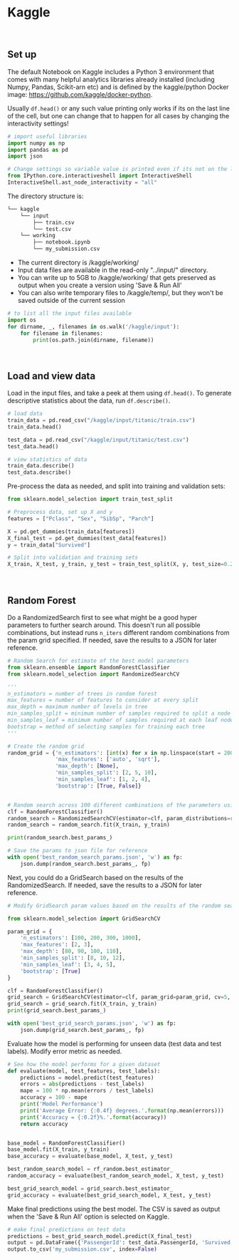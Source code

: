 # Kaggle



&nbsp;
## Set up
The default Notebook on Kaggle includes a Python 3 environment that comes with many helpful analytics libraries already installed (including Numpy, Pandas, Scikit-arn etc) and is defined by the kaggle/python Docker image: https://github.com/kaggle/docker-python.

Usually ```df.head()``` or any such value printing only works if its on the last line of the cell, but one can change that to happen for all cases by changing the  interactivity settings!

```python
# import useful libraries
import numpy as np
import pandas as pd
import json

# Change settings so variable value is printed even if its not on the last line of the cell
from IPython.core.interactiveshell import InteractiveShell
InteractiveShell.ast_node_interactivity = "all"
```


The directory structure is:
```bash
└── kaggle
    └── input
        ├── train.csv
        └── test.csv
    └── working
        ├── notebook.ipynb
        └── my_submission.csv
```
* The current directory is /kaggle/working/
* Input data files are available in the read-only "../input/" directory.
* You can write up to 5GB to /kaggle/working/ that gets preserved as output when you create a version using 'Save & Run All'
* You can also write temporary files to /kaggle/temp/, but they won't be saved outside of the current session
 
```python
# to list all the input files available
import os
for dirname, _, filenames in os.walk('/kaggle/input'):
    for filename in filenames:
        print(os.path.join(dirname, filename))
```



&nbsp;
## Load and view data
Load in the input files, and take a peek at them using ```df.head()```. To generate descriptive statistics about the data, run  ```df.describe()```.
```python
# load data
train_data = pd.read_csv("/kaggle/input/titanic/train.csv")
train_data.head()

test_data = pd.read_csv("/kaggle/input/titanic/test.csv")
test_data.head()

# view statistics of data
train_data.describe()
test_data.describe()
```


Pre-process the data as needed, and split into training and validation sets:
```python
from sklearn.model_selection import train_test_split

# Preprocess data, set up X and y
features = ["Pclass", "Sex", "SibSp", "Parch"]

X = pd.get_dummies(train_data[features])
X_final_test = pd.get_dummies(test_data[features])
y = train_data["Survived"]

# Split into validation and training sets
X_train, X_test, y_train, y_test = train_test_split(X, y, test_size=0.2, random_state=0)
```



&nbsp;
## Random Forest
Do a RandomizedSearch first to see what might be a good hyper parameters to further search around. This doesn't run all possible combinations, but instead runs ```n_iters``` different random combinations from the param grid specified. If needed, save the results to a JSON for later reference.
```python
# Random Search for estimate of the best model parameters
from sklearn.ensemble import RandomForestClassifier
from sklearn.model_selection import RandomizedSearchCV

'''
n_estimators = number of trees in random forest
max_features = number of features to consider at every split
max_depth = maximum number of levels in tree
min_samples_split = minimum number of samples required to split a node
min_samples_leaf = minimum number of samples required at each leaf node
bootstrap = method of selecting samples for training each tree
'''

# Create the random grid
random_grid = {'n_estimators': [int(x) for x in np.linspace(start = 200, stop = 2000, num = 10)], 
               'max_features': ['auto', 'sqrt'], 
               'max_depth': [None],  
               'min_samples_split': [2, 5, 10],
               'min_samples_leaf': [1, 2, 4],
               'bootstrap': [True, False]}


# Random search across 100 different combinations of the parameters using 5 fold CV 5 and all available cores
clf = RandomForestClassifier()
random_search = RandomizedSearchCV(estimator=clf, param_distributions=random_grid, n_iter=100, cv=5, random_state=0, n_jobs = -1, scoring=None)
random_search = random_search.fit(X_train, y_train)

print(random_search.best_params_)

# Save the params to json file for reference
with open('best_random_search_params.json', 'w') as fp:
    json.dump(random_search.best_params_, fp)
```


Next, you could do a GridSearch based on the results of the RandomizedSearch. If needed, save the results to a JSON for later reference.
```python
# Modify GridSearch param values based on the results of the random search 

from sklearn.model_selection import GridSearchCV

param_grid = {
    'n_estimators': [100, 200, 300, 1000],
    'max_features': [2, 3],
    'max_depth': [80, 90, 100, 110],
    'min_samples_split': [8, 10, 12],
    'min_samples_leaf': [3, 4, 5],
    'bootstrap': [True]
}

clf = RandomForestClassifier()
grid_search = GridSearchCV(estimator=clf, param_grid=param_grid, cv=5, n_jobs=-1, scoring=None)
grid_search = grid_search.fit(X_train, y_train)
print(grid_search.best_params_)

with open('best_grid_search_params.json', 'w') as fp:
    json.dump(grid_search.best_params_, fp)
```


Evaluate how the model is performing for unseen data (test data and test labels). Modify error metric as needed. 
```python
# See how the model performs for a given dataset
def evaluate(model, test_features, test_labels):
    predictions = model.predict(test_features)
    errors = abs(predictions - test_labels)
    mape = 100 * np.mean(errors / test_labels)
    accuracy = 100 - mape
    print('Model Performance')
    print('Average Error: {:0.4f} degrees.'.format(np.mean(errors)))
    print('Accuracy = {:0.2f}%.'.format(accuracy))
    return accuracy


base_model = RandomForestClassifier()
base_model.fit(X_train, y_train)
base_accuracy = evaluate(base_model, X_test, y_test)

best_random_search_model = rf_random.best_estimator_
random_accuracy = evaluate(best_random_search_model, X_test, y_test)

best_grid_search_model = grid_search.best_estimator_
grid_accuracy = evaluate(best_grid_search_model, X_test, y_test)
```


Make final predictions using the best model. The CSV is saved as output when the 'Save & Run All' option is selected on Kaggle.
```python
# make final predictions on test data
predictions = best_grid_search_model.predict(X_final_test)
output = pd.DataFrame({'PassengerId': test_data.PassengerId, 'Survived': predictions})
output.to_csv('my_submission.csv', index=False)
```
